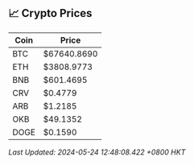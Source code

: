 ## 📈 Crypto Prices

| Coin | Price |
| ---- | ----- |
| BTC | $67640.8690 |
| ETH | $3808.9773 |
| BNB | $601.4695 |
| CRV | $0.4779 |
| ARB | $1.2185 |
| OKB | $49.1352 |
| DOGE | $0.1590 |

_Last Updated: 2024-05-24 12:48:08.422 +0800 HKT_
